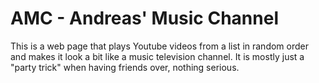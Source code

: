 # AMC - Andreas' Music Channel
This is a web page that plays Youtube videos from a list in random order and makes it look a bit like a music television channel. It is mostly just a "party trick" when having friends over, nothing serious.

